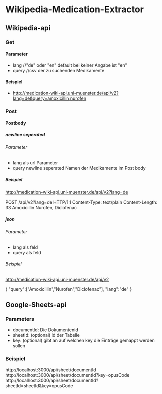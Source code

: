# Wikipedia-Medication-Extractor


## Wikipedia-api

### Get
#### Parameter
* lang //"de" oder "en" default bei keiner Angabe ist "en"
* query //csv der zu suchenden Medikamente
#### Beispiel
* http://medication-wiki-api.uni-muenster.de/api/v2?lang=de&query=amoxicillin,nurofen

### Post
#### Postbody
##### newline seperated
###### Parameter 
* lang als url Parameter
* query newline seperated Namen der Medikamente im Post body
##### Beispiel
http://medication-wiki-api.uni-muenster.de/api/v2?lang=de

POST /api/v2?lang=de HTTP/1.1
Content-Type: text/plain
Content-Length: 33
Amoxicillin
Nurofen,
Diclofenac

##### json
###### Parameter
* lang als feld
* query als feld
###### Beispiel
http://medication-wiki-api.uni-muenster.de/api/v2

{
    "query":["Amoxicillin","Nurofen","Diclofenac"],
    "lang":"de"
}


## Google-Sheets-api
### Parameters
* documentId: Die Dokumentenid
* sheetId: (optional) Id der Tabelle
* key: (optional) gibt an auf welchen key die Einträge gemappt werden sollen 
### Beispiel
http://localhost:3000/api/sheet/documentId
http://localhost:3000/api/sheet/documentId?key=opusCode
http://localhost:3000/api/sheet/documentId?sheetId=sheetId&key=opusCode


